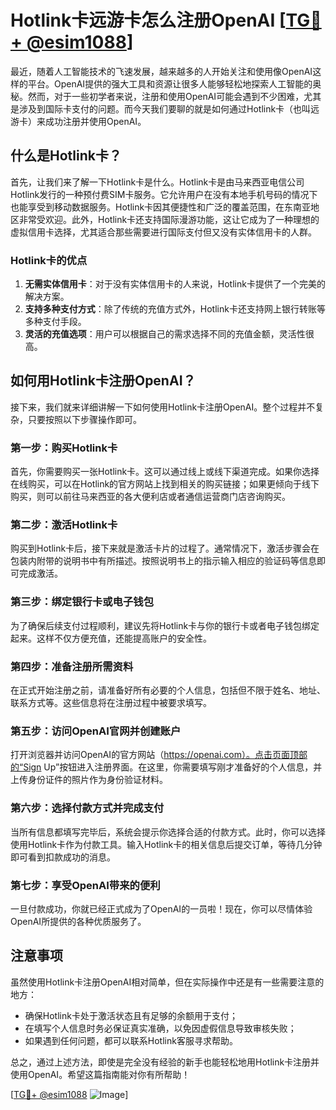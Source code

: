 # Hotlink卡远游卡怎么注册OpenAI [[TG💪+ @esim1088](https://t.me/s/esim1088)]

最近，随着人工智能技术的飞速发展，越来越多的人开始关注和使用像OpenAI这样的平台。OpenAI提供的强大工具和资源让很多人能够轻松地探索人工智能的奥秘。然而，对于一些初学者来说，注册和使用OpenAI可能会遇到不少困难，尤其是涉及到国际卡支付的问题。而今天我们要聊的就是如何通过Hotlink卡（也叫远游卡）来成功注册并使用OpenAI。

## 什么是Hotlink卡？

首先，让我们来了解一下Hotlink卡是什么。Hotlink卡是由马来西亚电信公司Hotlink发行的一种预付费SIM卡服务。它允许用户在没有本地手机号码的情况下也能享受到移动数据服务。Hotlink卡因其便捷性和广泛的覆盖范围，在东南亚地区非常受欢迎。此外，Hotlink卡还支持国际漫游功能，这让它成为了一种理想的虚拟信用卡选择，尤其适合那些需要进行国际支付但又没有实体信用卡的人群。

### Hotlink卡的优点

1. **无需实体信用卡**：对于没有实体信用卡的人来说，Hotlink卡提供了一个完美的解决方案。
2. **支持多种支付方式**：除了传统的充值方式外，Hotlink卡还支持网上银行转账等多种支付手段。
3. **灵活的充值选项**：用户可以根据自己的需求选择不同的充值金额，灵活性很高。

## 如何用Hotlink卡注册OpenAI？

接下来，我们就来详细讲解一下如何使用Hotlink卡注册OpenAI。整个过程并不复杂，只要按照以下步骤操作即可。

### 第一步：购买Hotlink卡

首先，你需要购买一张Hotlink卡。这可以通过线上或线下渠道完成。如果你选择在线购买，可以在Hotlink的官方网站上找到相关的购买链接；如果更倾向于线下购买，则可以前往马来西亚的各大便利店或者通信运营商门店咨询购买。

### 第二步：激活Hotlink卡

购买到Hotlink卡后，接下来就是激活卡片的过程了。通常情况下，激活步骤会在包装内附带的说明书中有所描述。按照说明书上的指示输入相应的验证码等信息即可完成激活。

### 第三步：绑定银行卡或电子钱包

为了确保后续支付过程顺利，建议先将Hotlink卡与你的银行卡或者电子钱包绑定起来。这样不仅方便充值，还能提高账户的安全性。

### 第四步：准备注册所需资料

在正式开始注册之前，请准备好所有必要的个人信息，包括但不限于姓名、地址、联系方式等。这些信息将在注册过程中被要求填写。

### 第五步：访问OpenAI官网并创建账户

打开浏览器并访问OpenAI的官方网站（https://openai.com）。点击页面顶部的“Sign Up”按钮进入注册界面。在这里，你需要填写刚才准备好的个人信息，并上传身份证件的照片作为身份验证材料。

### 第六步：选择付款方式并完成支付

当所有信息都填写完毕后，系统会提示你选择合适的付款方式。此时，你可以选择使用Hotlink卡作为付款工具。输入Hotlink卡的相关信息后提交订单，等待几分钟即可看到扣款成功的消息。

### 第七步：享受OpenAI带来的便利

一旦付款成功，你就已经正式成为了OpenAI的一员啦！现在，你可以尽情体验OpenAI所提供的各种优质服务了。

## 注意事项

虽然使用Hotlink卡注册OpenAI相对简单，但在实际操作中还是有一些需要注意的地方：

- 确保Hotlink卡处于激活状态且有足够的余额用于支付；
- 在填写个人信息时务必保证真实准确，以免因虚假信息导致审核失败；
- 如果遇到任何问题，都可以联系Hotlink客服寻求帮助。

总之，通过上述方法，即使是完全没有经验的新手也能轻松地用Hotlink卡注册并使用OpenAI。希望这篇指南能对你有所帮助！

[[TG💪+ @esim1088](https://t.me/s/esim1088) ![Image](https://i.postimg.cc/4NQfJmqS/Snipaste-2025-05-13-00-14-12.png)]